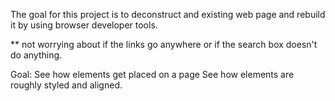 The goal for this project is to deconstruct and existing web page and rebuild it by using browser developer tools.

** not worrying about if the links go anywhere or if the search box doesn't do anything.

Goal:
See how elements get placed on a page
See how elements are roughly styled and aligned.
